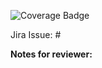 ![Coverage Badge](https://github.com/jmsilvadev/golang_with_grpc/badge.svg)

Jira Issue: #

**Notes for reviewer:**
